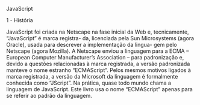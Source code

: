JavaScript

1 - História

JavaScript foi criada na Netscape na fase inicial da Web e, tecnicamente, “JavaScript” é marca registra-
da, licenciada pela Sun Microsystems (agora Oracle), usada para descrever a implementação da lingua-
gem pelo Netscape (agora Mozilla). A Netscape enviou a linguagem para a ECMA – European Computer
Manufacturer’s Association – para padronização e, devido a questões relacionadas à marca registrada,
a versão padronizada manteve o nome estranho “ECMAScript”. Pelos mesmos motivos ligados à marca
registrada, a versão da Microsoft da linguagem é formalmente conhecida como “JScript”. Na prática, quase
todo mundo chama a linguagem de JavaScript. Este livro usa o nome “ECMAScript” apenas para se referir
ao padrão da linguagem.

